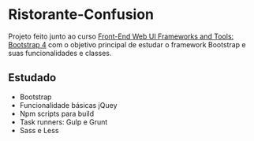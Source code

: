 # Ristorante-Confusion

Projeto feito junto ao curso [Front-End Web UI Frameworks and Tools: Bootstrap 4](https://www.coursera.org/learn/bootstrap-4/home/welcome) com o objetivo principal
de estudar o framework Bootstrap e suas funcionalidades e classes.

## Estudado 
* Bootstrap
* Funcionalidade básicas jQuey
* Npm scripts para build
* Task runners: Gulp e Grunt
* Sass e Less
